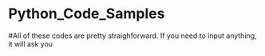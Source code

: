 # Python_Code_Samples
#All of these codes are pretty straighforward. If you need to input anything, it will ask you
